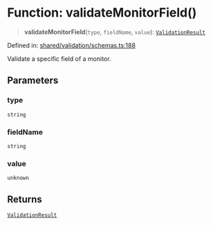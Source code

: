 # Function: validateMonitorField()

> **validateMonitorField**(`type`, `fieldName`, `value`): [`ValidationResult`](../interfaces/ValidationResult.md)

Defined in: [shared/validation/schemas.ts:188](https://github.com/Nick2bad4u/Uptime-Watcher/blob/2a45eeb1723f8f7089001af2c92aa07d82dfe7e4/shared/validation/schemas.ts#L188)

Validate a specific field of a monitor.

## Parameters

### type

`string`

### fieldName

`string`

### value

`unknown`

## Returns

[`ValidationResult`](../interfaces/ValidationResult.md)
